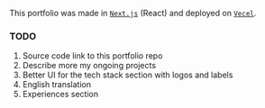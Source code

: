 This portfolio was made in [`Next.js`](https://nextjs.org/) (React) and deployed on [`Vecel`](https://vercel.com/).

### TODO
1. Source code link to this portfolio repo
2. Describe more my ongoing projects
3. Better UI for the tech stack section with logos and labels
4. English translation
5. Experiences section